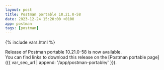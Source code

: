 ```yaml
---
layout: post
title: Postman portable 10.21.0-58
date: 2023-12-24 15:20:00 +0100
app: postman
tags: [postman]
---
```

{% include vars.html %}

Release of Postman portable 10.21.0-58 is now available.<br />
You can find links to download this release on the [Postman portable page]({{ var_seo_url | append: '/app/postman-portable/' }}).
